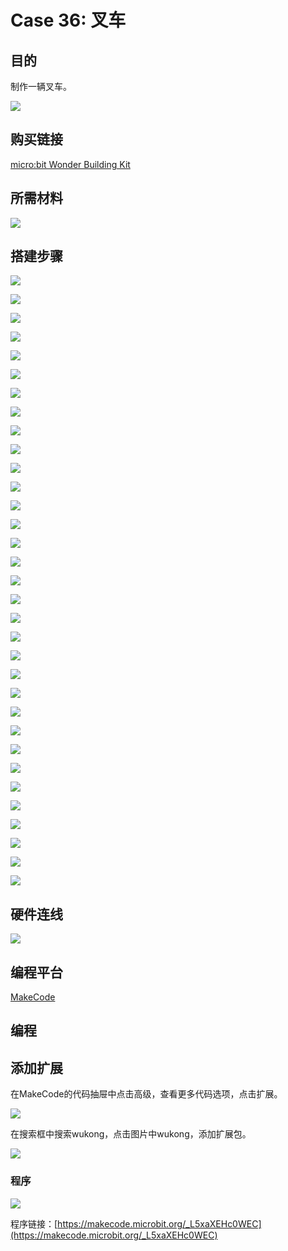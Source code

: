 # Case 36: 叉车
## 目的
制作一辆叉车。

![](./images/Wonder-Building-Kit-case-36-01.png)

## 购买链接

[micro:bit Wonder Building Kit](https://www.elecfreaks.com/micro-bit-wonder-building-kit-without-micro-bit-board.html)

## 所需材料

![](./images/Wonder-Building-Kit-step-case-36-01.png)

## 搭建步骤


![](./images/Wonder-Building-Kit-step-case-36-02.png)

![](./images/Wonder-Building-Kit-step-case-36-03.png)

![](./images/Wonder-Building-Kit-step-case-36-04.png)

![](./images/Wonder-Building-Kit-step-case-36-05.png)

![](./images/Wonder-Building-Kit-step-case-36-06.png)

![](./images/Wonder-Building-Kit-step-case-36-07.png)

![](./images/Wonder-Building-Kit-step-case-36-08.png)

![](./images/Wonder-Building-Kit-step-case-36-09.png)

![](./images/Wonder-Building-Kit-step-case-36-10.png)

![](./images/Wonder-Building-Kit-step-case-36-11.png)

![](./images/Wonder-Building-Kit-step-case-36-12.png)

![](./images/Wonder-Building-Kit-step-case-36-13.png)

![](./images/Wonder-Building-Kit-step-case-36-14.png)

![](./images/Wonder-Building-Kit-step-case-36-15.png)

![](./images/Wonder-Building-Kit-step-case-36-16.png)

![](./images/Wonder-Building-Kit-step-case-36-17.png)

![](./images/Wonder-Building-Kit-step-case-36-18.png)

![](./images/Wonder-Building-Kit-step-case-36-19.png)

![](./images/Wonder-Building-Kit-step-case-36-20.png)

![](./images/Wonder-Building-Kit-step-case-36-21.png)

![](./images/Wonder-Building-Kit-step-case-36-22.png)

![](./images/Wonder-Building-Kit-step-case-36-23.png)

![](./images/Wonder-Building-Kit-step-case-36-24.png)

![](./images/Wonder-Building-Kit-step-case-36-25.png)

![](./images/Wonder-Building-Kit-step-case-36-26.png)

![](./images/Wonder-Building-Kit-step-case-36-27.png)

![](./images/Wonder-Building-Kit-step-case-36-28.png)

![](./images/Wonder-Building-Kit-step-case-36-29.png)

![](./images/Wonder-Building-Kit-step-case-36-30.png)

![](./images/Wonder-Building-Kit-step-case-36-31.png)

![](./images/Wonder-Building-Kit-step-case-36-32.png)

![](./images/Wonder-Building-Kit-step-case-36-33.png)

![](./images/Wonder-Building-Kit-step-case-36-34.png)



## 硬件连线

![](./images/Wonder-Building-Kit-case-36-03.png)


## 编程平台

[MakeCode](https://makecode.microbit.org/)

## 编程
## 添加扩展
在MakeCode的代码抽屉中点击高级，查看更多代码选项，点击扩展。

![](./images/Wonder-Building-Kit-case-21-02.png)

在搜索框中搜索wukong，点击图片中wukong，添加扩展包。

![](./images/Wonder-Building-Kit-case-21-03.png)





### 程序

![](./images/Wonder-Building-Kit-case-36-04.png)

程序链接：[https://makecode.microbit.org/_L5xaXEHc0WEC](https://makecode.microbit.org/_L5xaXEHc0WEC)
